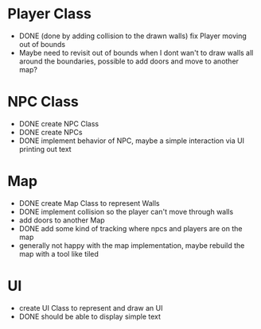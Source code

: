# Player Class
- DONE (done by adding collision to the drawn walls) fix Player moving out of bounds
- Maybe need to revisit out of bounds when I dont wan't to draw walls all around the boundaries, possible to add doors and move to another map?

# NPC Class
- DONE create NPC Class
- DONE create NPCs
- DONE implement behavior of NPC, maybe a simple interaction via UI printing out text

# Map
- DONE create Map Class to represent Walls
- DONE implement collision so the player can't move through walls
- add doors to another Map
- DONE add some kind of tracking where npcs and players are on the map
- generally not happy with the map implementation, maybe rebuild the map with a tool like tiled

# UI
- create UI Class to represent and draw an UI
- DONE should be able to display simple text

